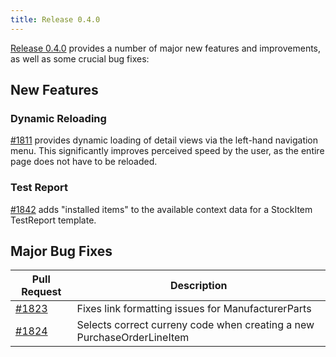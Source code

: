```yaml
---
title: Release 0.4.0
---
```


[Release 0.4.0](https://github.com/inventree/InvenTree/releases/tag/0.4.0) provides a number of major new features and improvements, as well as some crucial bug fixes:

## New Features

### Dynamic Reloading

[#1811](https://github.com/inventree/InvenTree/pull/1811) provides dynamic loading of detail views via the left-hand navigation menu. This significantly improves perceived speed by the user, as the entire page does not have to be reloaded.

### Test Report 

[#1842](https://github.com/inventree/InvenTree/pull/1842) adds "installed items" to the available context data for a StockItem TestReport template.

## Major Bug Fixes

| Pull Request | Description |
| --- | --- |
| [#1823](https://github.com/inventree/InvenTree/pull/1823) | Fixes link formatting issues for ManufacturerParts |
| [#1824](https://github.com/inventree/InvenTree/pull/1824) | Selects correct curreny code when creating a new PurchaseOrderLineItem |
